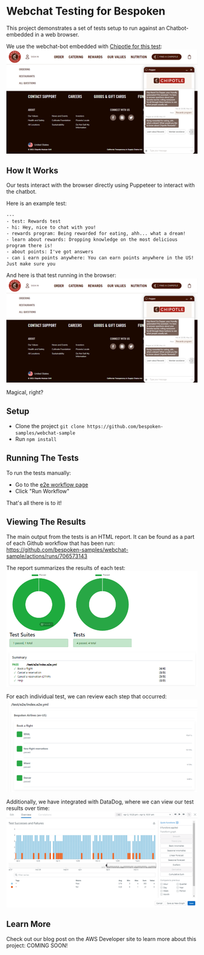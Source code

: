 # Webchat Testing for Bespoken
This project demonstrates a set of tests setup to run against an Chatbot-embedded in a web browser.

We use the webchat-bot embedded with [Chipotle for this test](https://www.chipotle.com/contact-us):  
![docs/TestResultsSummary.png](docs/Chipotle.png)

## How It Works
Our tests interact with the browser directly using Puppeteer to interact with the chatbot.

Here is an example test:
```
---
- test: Rewards test
- hi: Hey, nice to chat with you!
- rewards program: Being rewarded for eating, ahh... what a dream!
- learn about rewards: Dropping knowledge on the most delicious program there is!
- about points: I've got answers
- can i earn points anywhere: You can earn points anywhere in the US! Just make sure you
```

And here is that test running in the browser:
[![WebChat Testing In Action](docs/Chipotle.png)](https://youtu.be/mgUPUwepYAw)

Magical, right?

## Setup
* Clone the project `git clone https://github.com/bespoken-samples/webchat-sample`
* Run `npm install`

## Running The Tests
To run the tests manually:
* Go to the [e2e workflow page](https://github.com/bespoken-samples/webchat-samples/actions/workflows/test.yml)
* Click "Run Workflow"

That's all there is to it!

## Viewing The Results
The main output from the tests is an HTML report. It can be found as a part of each Github workflow that has been run:  
https://github.com/bespoken-samples/webchat-sample/actions/runs/706573143

The report summarizes the results of each test:
![docs/TestResultsSummary.png](docs/TestResultsSummary.png)
 
For each individual test, we can review each step that occurred:
![docs/TestResultsDetail.png](docs/TestResultsDetail.png)

Additionally, we have integrated with DataDog, where we can view our test results over time:  
![docs/DataDog.png](docs/DataDog.png)

## Learn More
Check out our blog post on the AWS Developer site to learn more about this project:
COMING SOON!
